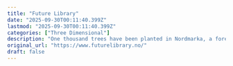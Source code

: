 ```yaml
---
title: "Future Library"
date: "2025-09-30T00:11:40.399Z"
lastmod: "2025-09-30T00:11:40.399Z"
categories: ["Three Dimensional"]
description: "One thousand trees have been planted in Nordmarka, a forest just               outside Oslo, which will supply paper for a special anthology of books to be printed in one hundred               years time. Between now and then, one writer every year will contribute a text, with the writings held in trust, unpublished, until the year               2114."
original_url: "https://www.futurelibrary.no/"
draft: false
---
```

